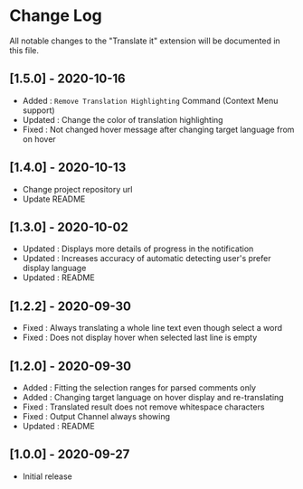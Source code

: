 # Change Log

All notable changes to the "Translate it" extension will be documented in this file.

## [1.5.0] - 2020-10-16

- Added : `Remove Translation Highlighting` Command (Context Menu support)
- Updated : Change the color of translation highlighting
- Fixed : Not changed hover message after changing target language from on hover

## [1.4.0] - 2020-10-13

- Change project repository url
- Update README

## [1.3.0] - 2020-10-02

- Updated : Displays more details of progress in the notification
- Updated : Increases accuracy of automatic detecting user's prefer display language
- Updated : README

## [1.2.2] - 2020-09-30

- Fixed : Always translating a whole line text even though select a word
- Fixed : Does not display hover when selected last line is empty

## [1.2.0] - 2020-09-30

- Added : Fitting the selection ranges for parsed comments only
- Added : Changing target language on hover display and re-translating
- Fixed : Translated result does not remove whitespace characters
- Fixed : Output Channel always showing
- Updated : README

## [1.0.0] - 2020-09-27

- Initial release
